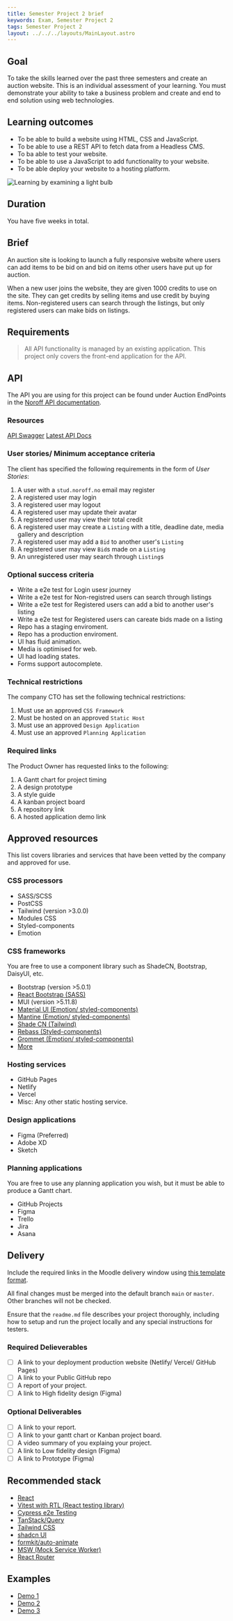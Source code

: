```yaml
---
title: Semester Project 2 brief
keywords: Exam, Semester Project 2
tags: Semester Project 2
layout: ../../../layouts/MainLayout.astro
---
```


## Goal

To take the skills learned over the past three semesters and create an auction website. This is an individual assessment of your learning. You must demonstrate your ability to take a business problem and create and end to end solution using web technologies.

## Learning outcomes

- To be able to build a website using HTML, CSS and JavaScript.
- To be able to use a REST API to fetch data from a Headless CMS.
- To ba able to test your website.
- To be able to use a JavaScript to add functionality to your website.
- To be able deploy your website to a hosting platform.

![Learning by examining a light bulb](/images/Seak_ZA_death_stranding_learning_lightbulb_moment_futurism.png)

## Duration

You have five weeks in total.

## Brief

An auction site is looking to launch a fully responsive website where users can add items to be bid on and bid on items other users have put up for auction.

When a new user joins the website, they are given 1000 credits to use on the site. They can get credits by selling items and use credit by buying items. Non-registered users can search through the listings, but only registered users can make bids on listings.

## Requirements

> All API functionality is managed by an existing application. This project only covers the front-end application for the API.

## API

The API you are using for this project can be found under Auction EndPoints in the [Noroff API documentation](https://docs.noroff.dev/auctionhouse-endpoints/authentication).

### Resources

[API Swagger](https://api.noroff.dev/docs/)
[Latest API Docs](https://docs.noroff.dev/)

### User stories/ Minimum acceptance criteria

The client has specified the following requirements in the form of _User Stories_:

1. A user with a `stud.noroff.no` email may register
2. A registered user may login
3. A registered user may logout
4. A registered user may update their avatar
5. A registered user may view their total credit
6. A registered user may create a `Listing` with a title, deadline date, media gallery and description
7. A registered user may add a `Bid` to another user's `Listing`
8. A registered user may view `Bid`s made on a `Listing`
9. An unregistered user may search through `Listing`s

### Optional success criteria

- Write a e2e test for Login usesr journey
- Write a e2e test for Non-registred users can search through listings
- Write a e2e test for Registered users can add a bid to another user's listing
- Write a e2e test for Registered users can careate bids made on a listing
- Repo has a staging enviroment.
- Repo has a production enviroment.
- UI has fluid animation.
- Media is optimised for web.
- UI had loading states.
- Forms support autocomplete.

### Technical restrictions

The company CTO has set the following technical restrictions:

1. Must use an approved `CSS Framework`
2. Must be hosted on an approved `Static Host`
3. Must use an approved `Design Application`
4. Must use an approved `Planning Application`

### Required links

The Product Owner has requested links to the following:

1. A Gantt chart for project timing
2. A design prototype
3. A style guide
4. A kanban project board
5. A repository link
6. A hosted application demo link

## Approved resources

This list covers libraries and services that have been vetted by the company and approved for use.

### CSS processors

- SASS/SCSS
- PostCSS
- Tailwind (version >3.0.0)
- Modules CSS
- Styled-components
- Emotion

### CSS frameworks

You are free to use a component library such as ShadeCN, Bootstrap, DaisyUI, etc.

- Bootstrap (version >5.0.1)
- [React Bootstrap (SASS)](https://react-bootstrap.github.io/)
- MUI (version >5.11.8)
- [Material UI (Emotion/ styled-components)](https://mui.com/material-ui/)
- [Mantine (Emotion/ styled-components)](https://mantine.dev/)
- [Shade CN (Tailwind)](https://ui.shadcn.com/)
- [Rebass (Styled-components)](https://github.com/rebassjs/rebass)
- [Grommet (Emotion/ styled-components)](https://v2.grommet.io/)
- [More](https://www.lambdatest.com/blog/best-css-frameworks-for-react/)

### Hosting services

- GitHub Pages
- Netlify
- Vercel
- Misc: Any other static hosting service.

### Design applications

- Figma (Preferred)
- Adobe XD
- Sketch

### Planning applications

You are free to use any planning application you wish, but it must be able to produce a Gantt chart.

- GitHub Projects
- Figma
- Trello
- Jira
- Asana

## Delivery

Include the required links in the Moodle delivery window using [this template format](delivery-template.html).

All final changes must be merged into the default branch `main` or `master`. Other branches will not be checked.

Ensure that the `readme.md` file describes your project thoroughly, including how to setup and run the project locally and any special instructions for testers.

### Required Delieverables

- [ ] A link to your deployment production website (Netlify/ Vercel/ GitHub Pages)
- [ ] A link to your Public GitHub repo
- [ ] A report of your project.
- [ ] A link to High fidelity design (Figma)

### Optional Deliverables

- [ ] A link to your report.
- [ ] A link to your gantt chart or Kanban project board.
- [ ] A video summary of you explaing your project.
- [ ] A link to Low fidelity design (Figma)
- [ ] A link to Prototype (Figma)

## Recommended stack

- [React](https://react.dev/)
- [Vitest with RTL (React testing library)](https://testing-library.com/docs/react-testing-library/intro/)
- [Cypress e2e Testing](https://www.cypress.io/)
- [TanStack/Query](https://tanstack.com/query/latest)
- [Tailwind CSS](https://tailwindcss.com/docs/installation)
- [shadcn UI](https://ui.shadcn.com/)
- [formkit/auto-animate](https://github.com/formkit/auto-animate)
- [MSW (Mock Service Worker)](https://mswjs.io/)
- [React Router](https://reactrouter.com/en/main)

## Examples

- [Demo 1](https://tactikerl.github.io/SP2-Noroff-Auction-Application/)
- [Demo 2](https://starlit-lamington-b689b0.netlify.app/)
- [Demo 3](https://noroffauctionhouse.imdev.no/home/index.html)
